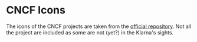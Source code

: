 # CNCF Icons

The icons of the CNCF projects are taken from the [official repository](https://github.com/cncf/artwork). Not all the project are included as some are not (yet?) in the Klarna's sights.
